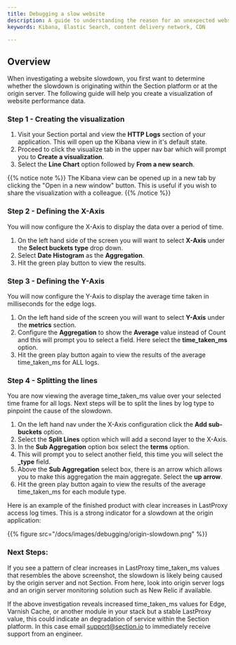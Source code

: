```yaml
---
title: Debugging a slow website
description: A guide to understanding the reason for an unexpected website slowdown.
keywords: Kibana, Elastic Search, content delivery network, CDN

---
```


## Overview
When investigating a website slowdown, you first want to determine whether the slowdown is originating within the Section platform or at the origin server. The following guide will help you create a visualization of website performance data.

### Step 1 - Creating the visualization

1. Visit your Section portal and view the **HTTP Logs** section of your application. This will open up the Kibana view in it's default state.
1. Proceed to click the visualize tab in the upper nav bar which will prompt you to **Create a visualization**.
1. Select the **Line Chart** option followed by **From a new search**.

{{% notice note %}}
The Kibana view can be opened up in a new tab by clicking the "Open in a new window" button. This is useful if you wish to share the visualization with a colleague.
{{% /notice %}}

### Step 2 - Defining the X-Axis

You will now configure the X-Axis to display the data over a period of time.

1. On the left hand side of the screen you will want to select **X-Axis** under the **Select buckets type** drop down.
1. Select **Date Histogram** as the **Aggregation**.
1. Hit the green play button to view the results.

### Step 3 - Defining the Y-Axis

You will now configure the Y-Axis to display the average time taken in milliseconds for the edge logs.

1. On the left hand side of the screen you will want to select **Y-Axis** under the **metrics** section.
1. Configure the **Aggregation** to show the **Average** value instead of Count and this will prompt you to select a field. Here select the **time_taken_ms** option.
1. Hit the green play button again to view the results of the average time_taken_ms for ALL  logs.

### Step 4 - Splitting the lines

You are now viewing the average time_taken_ms value over your selected time frame for all  logs. Next steps will be to split the lines by log type to pinpoint the cause of the slowdown.

1. On the left hand nav under the X-Axis configuration click the **Add sub-buckets** option.
1. Select the **Split Lines** option which will add a second layer to the X-Axis.
1. In the **Sub Aggregation** option box select the **terms** option.
1. This will prompt you to select another field, this time you will select the **_type** field.
1. Above the **Sub Aggregation** select box, there is an arrow which allows you to make this aggregation the main aggregate. Select the **up arrow**.
1. Hit the green play button again to view the results of the average time_taken_ms for each module type.

Here is an example of the finished product with clear increases in LastProxy access log times. This is a strong indicator for a slowdown at the origin application:

{{% figure src="/docs/images/debugging/origin-slowdown.png" %}}

### Next Steps:

If you see a pattern of clear increases in LastProxy time_taken_ms values that resembles the above screenshot, the slowdown is likely being caused by the origin server and not Section. From here, look into origin server logs and an origin server monitoring solution such as New Relic if available.

If the above investigation reveals increased time_taken_ms values for Edge, Varnish Cache, or another module in your stack but a stable LastProxy value, this could indicate an degradation of service within the Section platform. In this case email support@section.io to immediately receive support from an engineer.

​
